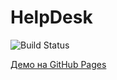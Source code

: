 # HelpDesk

![Build Status](https://github.com/RomanKarsunkinWebPS2005/workwithhttp/workflows/Deploy%20to%20GitHub%20Pages/badge.svg)

[Демо на GitHub Pages](https://RomanKarsunkinWebPS2005.github.io/workwithhttp/)
